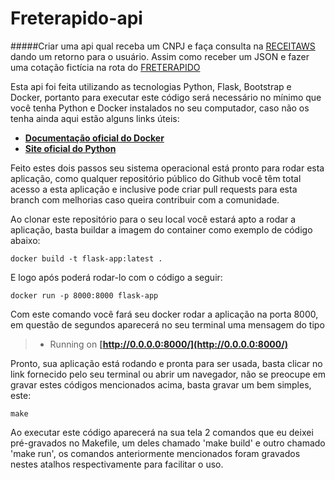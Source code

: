 # Freterapido-api

  #####Criar uma api qual receba um CNPJ e faça consulta na [RECEITAWS](https://receitaws.com.br/api) dando um retorno para o usuário. Assim como receber um JSON e fazer uma cotação fictícia na rota do [FRETERAPIDO](https://freterapido.com/sandbox/api/external/embarcador/v1/quote-simulator) 


Esta api foi feita utilizando as tecnologias Python, Flask, Bootstrap e Docker, portanto para executar este código será necessário no mínimo que você tenha Python e Docker instalados no seu computador, caso não os tenha ainda aqui estão alguns links úteis:

* **[Documentação oficial do Docker](https://docs.docker.com/get-docker/)**
* **[Site oficial do Python](https://python.org.br/)**


Feito estes dois passos seu sistema operacional está pronto para rodar esta aplicação, como qualquer repositório público do Github você têm total acesso a esta aplicação e inclusive pode criar pull requests para esta branch com melhorias caso queira contribuir com a comunidade. 

Ao clonar este repositório para o seu local você estará apto a rodar a aplicação, basta buildar a imagem do container como exemplo de código abaixo:

```
docker build -t flask-app:latest .
```
E logo após poderá rodar-lo com o código a seguir:

```
docker run -p 8000:8000 flask-app
```

Com este comando você fará seu docker rodar a aplicação na porta 8000, em questão de segundos aparecerá no seu terminal uma mensagem do tipo 

>* Running on **[http://0.0.0.0:8000/](http://0.0.0.0:8000/)**

Pronto, sua aplicação está rodando e pronta para ser usada, basta clicar no link fornecido pelo seu terminal ou abrir um navegador, não se preocupe em gravar estes códigos mencionados acima, basta gravar um bem simples, este:

```
make
```

Ao executar este código aparecerá na sua tela 2 comandos que eu deixei pré-gravados no Makefile, um deles chamado 'make build' e outro chamado 'make run', os comandos anteriormente mencionados foram gravados nestes atalhos respectivamente para facilitar o uso.